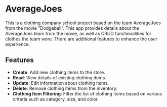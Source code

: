# AverageJoes

This is a clothing company school project based on the team AverageJoes from the movie "Dodgeball". This app provides details about the AverageJoes team from the movie, as well as CRUD functionalities for clothes the team wore. There are additional features to enhance the user experience.

## Features

- **Create**: Add new clothing items to the store.
- **Read**: View details of existing clothing items.
- **Update**: Edit information about clothing items.
- **Delete**: Remove clothing items from the inventory.
- **Clothing Item Filtering**: Filter the list of clothing items based on various criteria such as category, size, and color.
